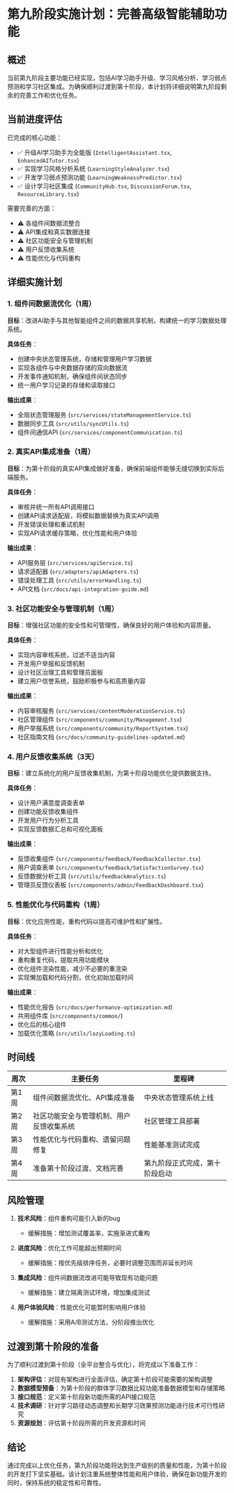 # 第九阶段实施计划：完善高级智能辅助功能

## 概述

当前第九阶段主要功能已经实现，包括AI学习助手升级、学习风格分析、学习弱点预测和学习社区集成。为确保顺利过渡到第十阶段，本计划将详细说明第九阶段剩余的完善工作和优化任务。

## 当前进度评估

已完成的核心功能：
- ✅ 升级AI学习助手为全能版 (`IntelligentAssistant.tsx`, `EnhancedAITutor.tsx`)
- ✅ 实现学习风格分析系统 (`LearningStyleAnalyzer.tsx`)
- ✅ 开发学习弱点预测功能 (`LearningWeaknessPredictor.tsx`)
- ✅ 设计学习社区集成 (`CommunityHub.tsx`, `DiscussionForum.tsx`, `ResourceLibrary.tsx`)

需要完善的方面：
- ⚠️ 各组件间数据流整合
- ⚠️ API集成和真实数据连接
- ⚠️ 社区功能安全与管理机制
- ⚠️ 用户反馈收集系统
- ⚠️ 性能优化与代码重构

## 详细实施计划

### 1. 组件间数据流优化（1周）

**目标**：改进AI助手与其他智能组件之间的数据共享机制，构建统一的学习数据处理系统。

**具体任务**：
- 创建中央状态管理系统，存储和管理用户学习数据
- 实现各组件与中央数据存储的双向数据流
- 开发事件通知机制，确保组件间状态同步
- 统一用户学习记录的存储和读取接口

**输出成果**：
- 全局状态管理服务 (`src/services/stateManagementService.ts`)
- 数据同步工具 (`src/utils/syncUtils.ts`)
- 组件间通信API (`src/services/componentCommunication.ts`)

### 2. 真实API集成准备（1周）

**目标**：为第十阶段的真实API集成做好准备，确保前端组件能够无缝切换到实际后端服务。

**具体任务**：
- 审核并统一所有API调用接口
- 创建API请求适配层，将模拟数据替换为真实API调用
- 开发错误处理和重试机制
- 实现API请求缓存策略，优化性能和用户体验

**输出成果**：
- API服务层 (`src/services/apiService.ts`)
- 请求适配器 (`src/adapters/apiAdapters.ts`)
- 错误处理工具 (`src/utils/errorHandling.ts`)
- API文档 (`src/docs/api-integration-guide.md`)

### 3. 社区功能安全与管理机制（1周）

**目标**：增强社区功能的安全性和可管理性，确保良好的用户体验和内容质量。

**具体任务**：
- 实现内容审核系统，过滤不适当内容
- 开发用户举报和反馈机制
- 设计社区治理工具和管理员面板
- 建立用户信誉系统，鼓励积极参与和高质量内容

**输出成果**：
- 内容审核服务 (`src/services/contentModerationService.ts`)
- 社区管理组件 (`src/components/community/Management.tsx`)
- 用户举报系统 (`src/components/community/ReportSystem.tsx`)
- 社区指南文档 (`src/docs/community-guidelines-updated.md`)

### 4. 用户反馈收集系统（3天）

**目标**：建立系统化的用户反馈收集机制，为第十阶段功能优化提供数据支持。

**具体任务**：
- 设计用户满意度调查表单
- 创建功能反馈收集组件
- 开发用户行为分析工具
- 实现反馈数据汇总和可视化面板

**输出成果**：
- 反馈收集组件 (`src/components/feedback/FeedbackCollector.tsx`)
- 用户调查表单 (`src/components/feedback/SatisfactionSurvey.tsx`)
- 反馈数据分析工具 (`src/utils/feedbackAnalytics.ts`)
- 管理员反馈仪表板 (`src/components/admin/FeedbackDashboard.tsx`)

### 5. 性能优化与代码重构（1周）

**目标**：优化应用性能，重构代码以提高可维护性和扩展性。

**具体任务**：
- 对大型组件进行性能分析和优化
- 重构重复代码，提取共用功能模块
- 优化组件渲染性能，减少不必要的重渲染
- 实现懒加载和代码分割，优化初始加载时间

**输出成果**：
- 性能优化报告 (`src/docs/performance-optimization.md`)
- 共用组件库 (`src/components/common/`)
- 优化后的核心组件
- 加载优化策略 (`src/utils/lazyLoading.ts`)

## 时间线

| 周次 | 主要任务 | 里程碑 |
|------|---------|-------|
| 第1周 | 组件间数据流优化、API集成准备 | 中央状态管理系统上线 |
| 第2周 | 社区功能安全与管理机制、用户反馈收集系统 | 社区管理工具部署 |
| 第3周 | 性能优化与代码重构、遗留问题修复 | 性能基准测试完成 |
| 第4周 | 准备第十阶段过渡、文档完善 | 第九阶段正式完成，第十阶段启动 |

## 风险管理

1. **技术风险**：组件重构可能引入新的bug
   - 缓解措施：增加测试覆盖率，实施渐进式重构

2. **进度风险**：优化工作可能超出预期时间
   - 缓解措施：按优先级排序任务，必要时调整范围而非延长时间

3. **集成风险**：组件间数据流改进可能导致现有功能问题
   - 缓解措施：建立隔离测试环境，增加集成测试

4. **用户体验风险**：性能优化可能暂时影响用户体验
   - 缓解措施：采用A/B测试方法，分阶段推出优化

## 过渡到第十阶段的准备

为了顺利过渡到第十阶段（全平台整合与优化），将完成以下准备工作：

1. **架构评估**：对现有架构进行全面评估，确定第十阶段可能需要的架构调整
2. **数据模型预备**：为第十阶段的群体学习数据比较功能准备数据模型和存储策略
3. **接口规范**：定义第十阶段新功能所需的API接口规范
4. **技术调研**：针对学习路径动态调整和长期学习效果预测功能进行技术可行性研究
5. **资源规划**：评估第十阶段所需的开发资源和时间

## 结论

通过完成以上优化任务，第九阶段功能将达到生产级别的质量和性能，为第十阶段的开发打下坚实基础。该计划注重系统整体性能和用户体验，确保在新功能开发的同时，保持系统的稳定性和可靠性。 